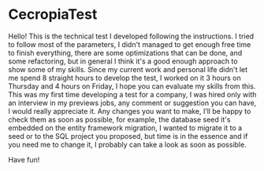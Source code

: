 # CecropiaTest

Hello!
This is the technical test I developed following the instructions.
I tried to follow most of the parameters, I didn't managed to get enough free time to finish everything, there are some optimizations that can be done, and some refactoring, but in general I think it's a good enough approach to show some of my skills.
Since my current work and personal life didn't let me spend 8 straight hours to develop the test, I worked on it 3 hours on Thursday and 4 hours on Friday, I hope you can evaluate my skills from this.
This was my first time developing a test for a company, I was hired only with an interview in my previews jobs, any comment or suggestion you can have, I would really appreciate it.
Any changes you want to make, I’ll be happy to check them as soon as possible, for example, the database seed it's embedded on the entity framework migration, I wanted to migrate it to a seed or to the SQL project you proposed, but time is in the essence and if you need me to change it, I probably can take a look as soon as possible.

Have fun!
